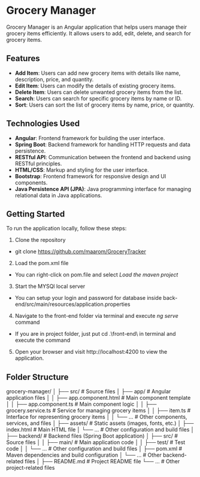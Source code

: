 # Grocery Manager

Grocery Manager is an Angular application that helps users manage their grocery items efficiently. It allows users to add, edit, delete, and search for grocery items.

## Features

- **Add Item**: Users can add new grocery items with details like name, description, price, and quantity.
- **Edit Item**: Users can modify the details of existing grocery items.
- **Delete Item**: Users can delete unwanted grocery items from the list.
- **Search**: Users can search for specific grocery items by name or ID.
- **Sort**: Users can sort the list of grocery items by name, price, or quantity.

## Technologies Used

- **Angular**: Frontend framework for building the user interface.
- **Spring Boot**: Backend framework for handling HTTP requests and data persistence.
- **RESTful API**: Communication between the frontend and backend using RESTful principles.
- **HTML/CSS**: Markup and styling for the user interface.
- **Bootstrap**: Frontend framework for responsive design and UI components.
- **Java Persistence API (JPA)**: Java programming interface for managing relational data in Java applications.

## Getting Started

To run the application locally, follow these steps:

 1. Clone the repository 
 - git clone https://github.com/maarom/GroceryTracker  
 2. Load the pom.xml file
 - You can right-click on pom.file and select *Load the maven project* 
 3. Start the MYSQl local server
 - You can setup your login and password for database inside back-end/src/main/resources/application.properties
 4. Navigate to the front-end folder via terminal and execute *ng serve* command
 - If you are in project folder, just put cd .\front-end\ in terminal and execute the command
 5. Open your browser and visit http://localhost:4200 to view the application.



## Folder Structure
grocery-manager/
│
├── src/                     # Source files
│   ├── app/                 # Angular application files
│   │   ├── app.component.html      # Main component template
│   │   ├── app.component.ts        # Main component logic
│   │   ├── grocery.service.ts      # Service for managing grocery items
│   │   ├── item.ts                # Interface for representing grocery items
│   │   └── ...                    # Other components, services, and files
│   ├── assets/              # Static assets (images, fonts, etc.)
│   ├── index.html           # Main HTML file
│   └── ...                  # Other configuration and build files
│
├── backend/                 # Backend files (Spring Boot application)
│   ├── src/                 # Source files
│   │   ├── main/            # Main application code
│   │   ├── test/            # Test code
│   │   └── ...              # Other configuration and build files
│   ├── pom.xml              # Maven dependencies and build configuration
│   └── ...                  # Other backend-related files
│
├── README.md               # Project README file
└── ...                     # Other project-related files
